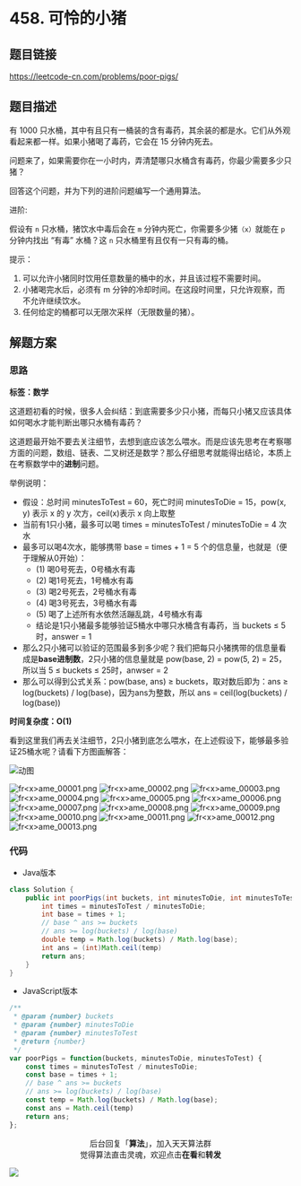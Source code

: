 # 458. 可怜的小猪

## 题目链接

https://leetcode-cn.com/problems/poor-pigs/

## 题目描述

有 1000 只水桶，其中有且只有一桶装的含有毒药，其余装的都是水。它们从外观看起来都一样。如果小猪喝了毒药，它会在 15 分钟内死去。

问题来了，如果需要你在一小时内，弄清楚哪只水桶含有毒药，你最少需要多少只猪？

回答这个问题，并为下列的进阶问题编写一个通用算法。

进阶:

假设有 `n` 只水桶，猪饮水中毒后会在 `m` 分钟内死亡，你需要多少猪`（x）`就能在 `p` 分钟内找出 “有毒” 水桶？这 `n` 只水桶里有且仅有一只有毒的桶。

提示：

1. 可以允许小猪同时饮用任意数量的桶中的水，并且该过程不需要时间。
2. 小猪喝完水后，必须有 m 分钟的冷却时间。在这段时间里，只允许观察，而不允许继续饮水。
3. 任何给定的桶都可以无限次采样（无限数量的猪）。


## 解题方案

### 思路

**标签：数学**

这道题初看的时候，很多人会纠结：到底需要多少只小猪，而每只小猪又应该具体如何喝水才能判断出哪只水桶有毒药？

这道题最开始不要去关注细节，去想到底应该怎么喂水。而是应该先思考在考察哪方面的问题，数组、链表、二叉树还是数学？那么仔细思考就能得出结论，本质上在考察数学中的**进制**问题。

举例说明：

- 假设：总时间 minutesToTest = 60，死亡时间 minutesToDie = 15，pow(x, y) 表示 x 的 y 次方，ceil(x)表示 x 向上取整
- 当前有1只小猪，最多可以喝 times = minutesToTest / minutesToDie = 4 次水
- 最多可以喝4次水，能够携带 base = times + 1 = 5 个的信息量，也就是（便于理解从0开始）：
  - (1) 喝0号死去，0号桶水有毒
  - (2) 喝1号死去，1号桶水有毒
  - (3) 喝2号死去，2号桶水有毒
  - (4) 喝3号死去，3号桶水有毒
  - (5) 喝了上述所有水依然活蹦乱跳，4号桶水有毒
  - 结论是1只小猪最多能够验证5桶水中哪只水桶含有毒药，当 buckets ≤ 5 时，answer = 1
- 那么2只小猪可以验证的范围最多到多少呢？我们把每只小猪携带的信息量看成是**base进制数**，2只小猪的信息量就是 pow(base, 2) = pow(5, 2) = 25，所以当 5 ≤ buckets ≤ 25时，anwser = 2
- 那么可以得到公式关系：pow(base, ans) ≥ buckets，取对数后即为：ans ≥ log(buckets) / log(base)，因为ans为整数，所以 ans = ceil(log(buckets) / log(base))

**时间复杂度：O(1)**

看到这里我们再去关注细节，2只小猪到底怎么喂水，在上述假设下，能够最多验证25桶水呢？请看下方图画解答：

![动图](https://i.loli.net/2019/07/21/5d34026074d1030421.gif)

![fr&lt;x&gt;ame_00001.png](https://i.loli.net/2019/07/21/5d3401f72ed5884915.png)
![fr&lt;x&gt;ame_00002.png](https://i.loli.net/2019/07/21/5d3401f737b2e76871.png)
![fr&lt;x&gt;ame_00003.png](https://i.loli.net/2019/07/21/5d3401f8367f663856.png)
![fr&lt;x&gt;ame_00004.png](https://i.loli.net/2019/07/21/5d340220af46564344.png)
![fr&lt;x&gt;ame_00005.png](https://i.loli.net/2019/07/21/5d3401f9392b232791.png)
![fr&lt;x&gt;ame_00006.png](https://i.loli.net/2019/07/21/5d3401f9b455293427.png)
![fr&lt;x&gt;ame_00007.png](https://i.loli.net/2019/07/21/5d3401fb2944c76738.png)
![fr&lt;x&gt;ame_00008.png](https://i.loli.net/2019/07/21/5d3401fa40a0a41674.png)
![fr&lt;x&gt;ame_00009.png](https://i.loli.net/2019/07/21/5d3401fb9311938561.png)
![fr&lt;x&gt;ame_00010.png](https://i.loli.net/2019/07/21/5d3402193b2d494918.png)
![fr&lt;x&gt;ame_00011.png](https://i.loli.net/2019/07/21/5d34043495be368158.png)
![fr&lt;x&gt;ame_00012.png](https://i.loli.net/2019/07/21/5d34021908e3d88800.png)
![fr&lt;x&gt;ame_00013.png](https://i.loli.net/2019/07/21/5d3402196873391708.png)


### 代码

- Java版本

```Java
class Solution {
    public int poorPigs(int buckets, int minutesToDie, int minutesToTest) {
        int times = minutesToTest / minutesToDie;
        int base = times + 1;
        // base ^ ans >= buckets 
        // ans >= log(buckets) / log(base)
        double temp = Math.log(buckets) / Math.log(base);
        int ans = (int)Math.ceil(temp)
        return ans;
    }
}
```

- JavaScript版本

```JavaScript
/**
 * @param {number} buckets
 * @param {number} minutesToDie
 * @param {number} minutesToTest
 * @return {number}
 */
var poorPigs = function(buckets, minutesToDie, minutesToTest) {
    const times = minutesToTest / minutesToDie;
    const base = times + 1;
    // base ^ ans >= buckets 
    // ans >= log(buckets) / log(base)
    const temp = Math.log(buckets) / Math.log(base);
    const ans = Math.ceil(temp)
    return ans;
};
```

<span style="display:block;text-align:center;">后台回复「<strong>算法</strong>」，加入天天算法群</span>
<span style="display:block;text-align:center;">觉得算法直击灵魂，欢迎点击<strong>在看</strong>和<strong>转发</strong></span>

![](https://i.loli.net/2019/05/20/5ce23b33cc01d73486.gif)